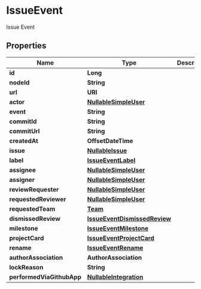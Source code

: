 

# IssueEvent

Issue Event

## Properties

| Name | Type | Description | Notes |
|------------ | ------------- | ------------- | -------------|
|**id** | **Long** |  |  |
|**nodeId** | **String** |  |  |
|**url** | **URI** |  |  |
|**actor** | [**NullableSimpleUser**](NullableSimpleUser.md) |  |  |
|**event** | **String** |  |  |
|**commitId** | **String** |  |  |
|**commitUrl** | **String** |  |  |
|**createdAt** | **OffsetDateTime** |  |  |
|**issue** | [**NullableIssue**](NullableIssue.md) |  |  [optional] |
|**label** | [**IssueEventLabel**](IssueEventLabel.md) |  |  [optional] |
|**assignee** | [**NullableSimpleUser**](NullableSimpleUser.md) |  |  [optional] |
|**assigner** | [**NullableSimpleUser**](NullableSimpleUser.md) |  |  [optional] |
|**reviewRequester** | [**NullableSimpleUser**](NullableSimpleUser.md) |  |  [optional] |
|**requestedReviewer** | [**NullableSimpleUser**](NullableSimpleUser.md) |  |  [optional] |
|**requestedTeam** | [**Team**](Team.md) |  |  [optional] |
|**dismissedReview** | [**IssueEventDismissedReview**](IssueEventDismissedReview.md) |  |  [optional] |
|**milestone** | [**IssueEventMilestone**](IssueEventMilestone.md) |  |  [optional] |
|**projectCard** | [**IssueEventProjectCard**](IssueEventProjectCard.md) |  |  [optional] |
|**rename** | [**IssueEventRename**](IssueEventRename.md) |  |  [optional] |
|**authorAssociation** | **AuthorAssociation** |  |  [optional] |
|**lockReason** | **String** |  |  [optional] |
|**performedViaGithubApp** | [**NullableIntegration**](NullableIntegration.md) |  |  [optional] |



